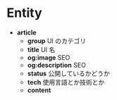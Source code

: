 # Entity

- **article**
  - **group** UI のカテゴリ
  - **title** UI 名
  - **og:image** SEO
  - **og:description** SEO
  - **status** 公開しているかどうか
  - **tech** 使用言語とか技術とか
  - **content**
